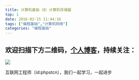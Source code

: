 ```yaml
---
title: 计算机基础（8）计算机存储器
top: 1
date: 2016-02-15 11:44:16
tags: ["编程基础","计算机网络"]
categories: "编程基础"
---
```



## 欢迎扫描下方二维码，[个人博客](https://www.phpst.cn)，持续关注：
![](https://ww1.sinaimg.cn/large/a616b9a4gy1g4xzv954a4j20760763yo.jpg)

互联网工程师（id:phpstcn），我们一起学习，一起进步